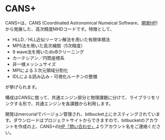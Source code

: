 # CANS+ #

CANS+は、CANS (Coordinated Astronomical Numeical Software、[開発HP](http://www-space.eps.s.u-tokyo.ac.jp/~yokoyama/etc/cans/)) から発展した、高次精度MHDコードです。特徴として、

* HLLD／HLL近似リーマン解法を用いた有限体積法
* MP5法を用いた高次補間（5次精度） 
* 9 wave法を用いたdivBクリーニング
* カーテシアン／円筒座標系
* 非一様メッシュサイズ
* MPIによる３次元領域分割化
* IDLによる読み込み・可視化ルーチンの整備

が挙げられます。

構成はCANSに倣って、共通エンジン部分と物理課題に分けて、ライブラリをリンクする形で、共通エンジンを各課題から利用します。

開発はmercurialでバージョン管理され、bitbucket上にホスティングされています。ダウンロードはプロジェクトサイトからできますので、bitbucketのアカウントを作成の上、CANS+の[HP「問い合わせ」](http://www.astro.phys.s.chiba-u.ac.jp/cans/?page_id=28)よりアカウント名をご連絡ください。